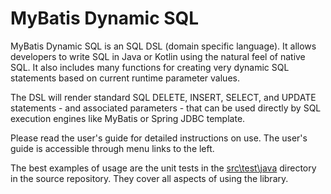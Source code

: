 # MyBatis Dynamic SQL
MyBatis Dynamic SQL is an SQL DSL (domain specific language). It allows developers to write SQL in Java or Kotlin using the natural feel of native SQL. It also
includes many functions for creating very dynamic SQL statements based on current runtime parameter values.

The DSL will render standard SQL DELETE, INSERT, SELECT, and UPDATE statements - and associated
parameters - that can be used directly by SQL execution engines like MyBatis or Spring JDBC template. 

Please read the user's guide for detailed instructions on use.  The user's guide is accessible through menu links to the left.

The best examples of usage are the unit tests in the [src\test\java](https://github.com/mybatis/mybatis-dynamic-sql/tree/master/src/test/java) directory in the source repository.  They cover all aspects of using the library.
